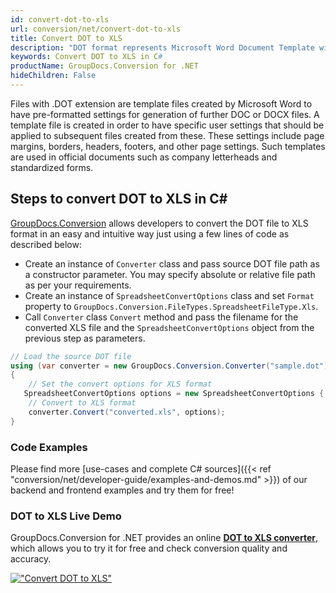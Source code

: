 ```yaml
---
id: convert-dot-to-xls
url: conversion/net/convert-dot-to-xls
title: Convert DOT to XLS
description: "DOT format represents Microsoft Word Document Template with .dot extension. Learn how to convert DOT to XLS file programmatically in C# language using GroupDocs.Conversion for .NET library."
keywords: Convert DOT to XLS in C#
productName: GroupDocs.Conversion for .NET
hideChildren: False
---
```


Files with .DOT extension are template files created by Microsoft Word to have pre-formatted settings for generation of further DOC or DOCX files. A template file is created in order to have specific user settings that should be applied to subsequent files created from these. These settings include page margins, borders, headers, footers, and other page settings. Such templates are used in official documents such as company letterheads and standardized forms.

## Steps to convert DOT to XLS in C#

[GroupDocs.Conversion](https://products.groupdocs.com/conversion/net) allows developers to convert the DOT file to XLS format in an easy and intuitive way just using a few lines of code as described below:

* Create an instance of `Converter` class and pass source DOT file path as a constructor parameter. You may specify absolute or relative file path as per your requirements. 
* Create an instance of `SpreadsheetConvertOptions` class and set `Format` property to `GroupDocs.Conversion.FileTypes.SpreadsheetFileType.Xls`.
* Call `Converter` class `Convert` method and pass the filename for the converted XLS file and the `SpreadsheetConvertOptions` object from the previous step as parameters.

```csharp
// Load the source DOT file
using (var converter = new GroupDocs.Conversion.Converter("sample.dot"))
{
    // Set the convert options for XLS format
   SpreadsheetConvertOptions options = new SpreadsheetConvertOptions { Format = GroupDocs.Conversion.FileTypes.SpreadsheetFileType.Xls };
    // Convert to XLS format
    converter.Convert("converted.xls", options);
}
```

### Code Examples

Please find more [use-cases and complete C# sources]({{< ref "conversion/net/developer-guide/examples-and-demos.md" >}}) of our backend and frontend examples and try them for free!

### DOT to XLS Live Demo

GroupDocs.Conversion for .NET provides an online [**DOT to XLS converter**](https://products.groupdocs.app/conversion/dot-to-xls), which allows you to try it for free and check conversion quality and accuracy.

[!["Convert DOT to XLS"](conversion/net/images/convert-to-xls/convert-dot-to-xls.png)](https://products.groupdocs.app/conversion/dot-to-xls)